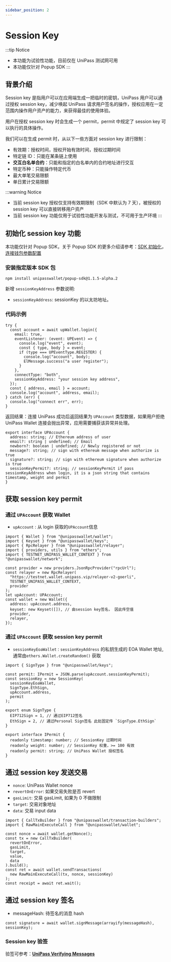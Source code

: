 ```yaml
---
sidebar_position: 2
---
```


# Session Key

:::tip Notice
- 本功能为试验性功能，目前仅在 UniPass 测试网可用
- 本功能仅针对 Popup SDK
:::

## 背景介绍

Session key 是指用户可以在应用端生成一把临时的密钥，UniPass 用户可以通过授权 session key，减少唤起 UniPass 请求用户签名的操作，授权应用在一定范围内操作用户资产的能力，来获得最佳的使用体验。

用户在授权 session key 时会生成一个 permit，permit 中规定了 session key 可以执行的具体操作。

我们可以在生成 permit 时，从以下一些方面对 session key 进行限制：

- 有效期：授权时间，授权开始有效时间，授权过期时间
- 特定链 ID：只能在某条链上使用
- **交互白名单合约**：只能和指定的白名单内的合约地址进行交互
- 特定币种：只能操作特定代币
- 最大单笔交易限额
- 单日累计交易限额

:::warning Notice
- 当前 session key 授权仅支持有效期限制（SDK 中默认为 7 天），被授权的 session key 可以直接转移用户资产
- 当前 session key 功能仅用于试验性功能开发与测试，不可用于生产环境
:::

## 初始化 session key 功能

本功能仅针对 Popup SDK，关于 Popup SDK 的更多介绍请参考：[SDK 初始化](../popup-sdk/02-initialization.md)，[连接钱包参数配置](../popup-sdk/03-connect-wallet.md)

### 安装指定版本 SDK 包

```
npm install unipasswallet/popup-sdk@1.1.5-alpha.2
```

新增 `sessionKeyAddress` 参数说明:

- `sessionKeyAddress`: sessionKey 的以太坊地址。

### 代码示例

```tsx
try {
  const account = await upWallet.login({
    email: true,
    eventListener: (event: UPEvent) => {
      console.log("event", event);
      const { type, body } = event;
      if (type === UPEventType.REGISTER) {
        console.log("account", body);
        ElMessage.success("a user register");
      }
    },
    connectType: "both",
    sessionKeyAddress: "your session key address",
  });
  const { address, email } = account;
  console.log("account", address, email);
} catch (err) {
  console.log("connect err", err);
}
```

返回结果：连接 UniPass 成功后返回结果为 `UPAccount` 类型数据，如果用户拒绝 UniPass Wallet 连接会抛出异常，应用需要捕获该异常并处理。

```tsx
export interface UPAccount {
  address: string; // Ethereum address of user
  email?: string | undefined; // Email
  newborn?: boolean | undefined; // Newly registered or not
  message?: string; // sign with ethereum message when authorize is true
  signature?: string; // sign with ethereum signature when authorize is true
  sessionKeyPermit?: string; // sessionKeyPermit if pass sessionKeyAddress when login, it is a json string that contains timestamp, weight and permit
}
```

## 获取 session key permit

### 通过 `UPAccount` 获取 Wallet

- `upAccount` : 从 login 获取的`UPAccount`信息

```tsx
import { Wallet } from "@unipasswallet/wallet";
import { Keyset } from "@unipasswallet/keys";
import { RpcRelayer } from "@unipasswallet/relayer";
import { providers, utils } from "ethers";
import { TESTNET_UNIPASS_WALLET_CONTEXT } from "@unipasswallet/network";

const provider = new providers.JsonRpcProvider("rpcUrl");
const relayer = new RpcRelayer(
  "https://testnet.wallet.unipass.vip/relayer-v2-goerli",
  TESTNET_UNIPASS_WALLET_CONTEXT,
  provider
);
let upAccount: UPAccount;
const wallet = new Wallet({
  address: upAccount.address,
  keyset: new Keyset([]), // 由session key签名， 因此传空值
  provider,
  relayer,
});
```

### 通过 `UPAccount` 获取 session key permit

- `sessionKeyEoaWallet` : `sessionKeyAddress` 的私钥生成的 EOA Wallet 地址, 通常由`ethers.Wallet.createRandom()` 获取

```tsx
import { SignType } from "@unipasswallet/keys";

const permit: IPermit = JSON.parse(upAccount.sessionKeyPermit);
const sessionKey = new SessionKey(
  sessionKeyEoaWallet,
  SignType.EthSign,
  upAccount.address,
  permit
);
```

```tsx
export enum SignType {
  EIP712Sign = 1, // 通过EIP712签名
  EthSign = 2, // 通过Personal Sign签名 此处固定传 `SignType.EthSign`
}

export interface IPermit {
  readonly timestamp: number; // SessionKey 过期时间
  readonly weight: number; // SessionKey 权重，>= 100 有效
  readonly permit: string; // UniPass Wallet 授权签名
}
```

## 通过 session key 发送交易

- `nonce`: UniPass Wallet nonce
- `revertOnError`: 如果交易失败是否 revert
- `gasLimit`: 交易 gasLimit, 如果为 0 不做限制
- `target`: 交易对象地址
- `data`: 交易 input data

```tsx
import { CallTxBuilder } from "@unipasswallet/transaction-builders";
import { RawMainExecuteCall } from "@unipasswallet/wallet";

const nonce = await wallet.getNonce();
const tx = new CallTxBuilder(
  revertOnError,
  gasLimit,
  target,
  value,
  data
).build();
const ret = await wallet.sendTransactions(
  new RawMainExecuteCall(tx, nonce, sessionKey)
);
const receipt = await ret.wait();
```

## 通过 session key 签名

- messageHash: 待签名的消息 hash

```tsx
const signature = await wallet.signMessage(arrayify(messageHash), sessionKey);
```

### Session key 验签

验签可参考：[**UniPass Verifying Messages**](../verifying-messages/01-unipass-verifying-messages.mdx)
